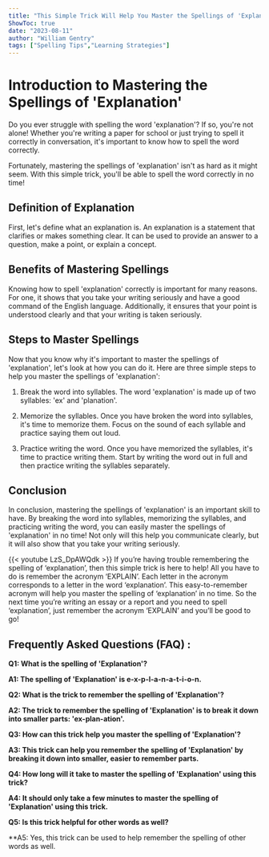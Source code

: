 ```yaml
---
title: "This Simple Trick Will Help You Master the Spellings of 'Explanation' in No Time!"
ShowToc: true 
date: "2023-08-11"
author: "William Gentry" 
tags: ["Spelling Tips","Learning Strategies"]
---
```

# Introduction to Mastering the Spellings of 'Explanation'

Do you ever struggle with spelling the word 'explanation'? If so, you're not alone! Whether you're writing a paper for school or just trying to spell it correctly in conversation, it's important to know how to spell the word correctly.

Fortunately, mastering the spellings of 'explanation' isn't as hard as it might seem. With this simple trick, you'll be able to spell the word correctly in no time!

## Definition of Explanation

First, let's define what an explanation is. An explanation is a statement that clarifies or makes something clear. It can be used to provide an answer to a question, make a point, or explain a concept.

## Benefits of Mastering Spellings

Knowing how to spell 'explanation' correctly is important for many reasons. For one, it shows that you take your writing seriously and have a good command of the English language. Additionally, it ensures that your point is understood clearly and that your writing is taken seriously.

## Steps to Master Spellings

Now that you know why it's important to master the spellings of 'explanation', let's look at how you can do it. Here are three simple steps to help you master the spellings of 'explanation':

1. Break the word into syllables. The word 'explanation' is made up of two syllables: 'ex' and 'planation'.

2. Memorize the syllables. Once you have broken the word into syllables, it's time to memorize them. Focus on the sound of each syllable and practice saying them out loud.

3. Practice writing the word. Once you have memorized the syllables, it's time to practice writing them. Start by writing the word out in full and then practice writing the syllables separately.

## Conclusion

In conclusion, mastering the spellings of 'explanation' is an important skill to have. By breaking the word into syllables, memorizing the syllables, and practicing writing the word, you can easily master the spellings of 'explanation' in no time! Not only will this help you communicate clearly, but it will also show that you take your writing seriously.

{{< youtube LzS_DpAWQdk >}} 
If you’re having trouble remembering the spelling of ‘explanation’, then this simple trick is here to help! All you have to do is remember the acronym ‘EXPLAIN’. Each letter in the acronym corresponds to a letter in the word ‘explanation’. This easy-to-remember acronym will help you master the spelling of ‘explanation’ in no time. So the next time you’re writing an essay or a report and you need to spell ‘explanation’, just remember the acronym ‘EXPLAIN’ and you’ll be good to go!

## Frequently Asked Questions (FAQ) :
**Q1: What is the spelling of 'Explanation'?**

**A1: The spelling of 'Explanation' is e-x-p-l-a-n-a-t-i-o-n.**

**Q2: What is the trick to remember the spelling of 'Explanation'?**

**A2: The trick to remember the spelling of 'Explanation' is to break it down into smaller parts: 'ex-plan-ation'.**

**Q3: How can this trick help you master the spelling of 'Explanation'?**

**A3: This trick can help you remember the spelling of 'Explanation' by breaking it down into smaller, easier to remember parts.**

**Q4: How long will it take to master the spelling of 'Explanation' using this trick?**

**A4: It should only take a few minutes to master the spelling of 'Explanation' using this trick.**

**Q5: Is this trick helpful for other words as well?**

**A5: Yes, this trick can be used to help remember the spelling of other words as well.





